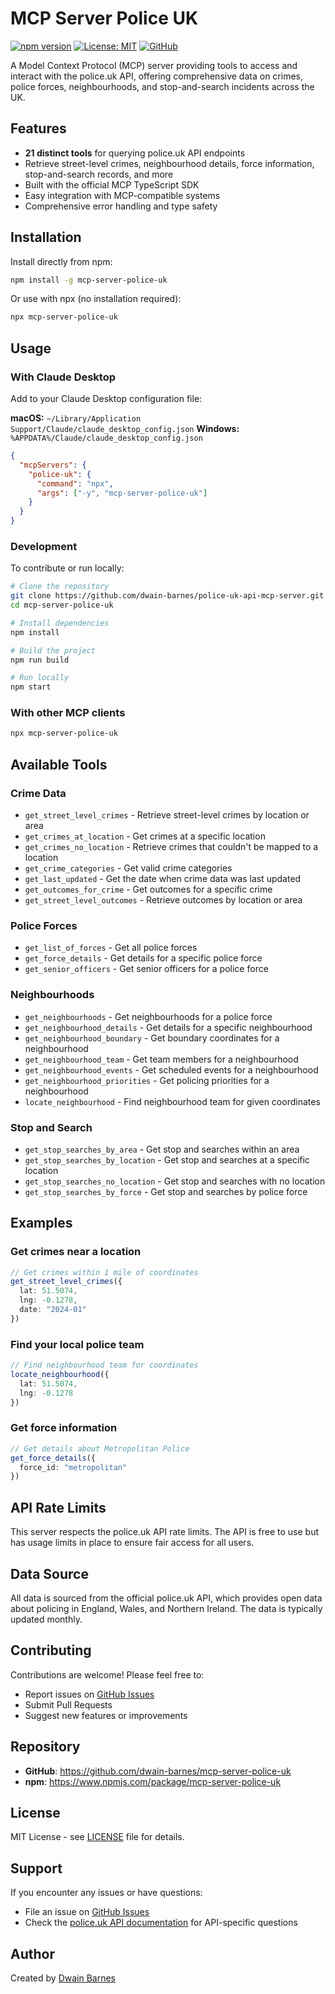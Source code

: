 # MCP Server Police UK

[![npm version](https://badge.fury.io/js/mcp-server-police-uk.svg)](https://badge.fury.io/js/mcp-server-police-uk)
[![License: MIT](https://img.shields.io/badge/License-MIT-yellow.svg)](https://opensource.org/licenses/MIT)
[![GitHub](https://img.shields.io/badge/GitHub-dwain--barnes-blue)](https://github.com/dwain-barnes/mcp-server-police-uk)

A Model Context Protocol (MCP) server providing tools to access and interact with the police.uk API, offering comprehensive data on crimes, police forces, neighbourhoods, and stop-and-search incidents across the UK.

## Features

- **21 distinct tools** for querying police.uk API endpoints
- Retrieve street-level crimes, neighbourhood details, force information, stop-and-search records, and more
- Built with the official MCP TypeScript SDK
- Easy integration with MCP-compatible systems
- Comprehensive error handling and type safety

## Installation

Install directly from npm:

```bash
npm install -g mcp-server-police-uk
```

Or use with npx (no installation required):

```bash
npx mcp-server-police-uk
```

## Usage

### With Claude Desktop

Add to your Claude Desktop configuration file:

**macOS:** `~/Library/Application Support/Claude/claude_desktop_config.json`
**Windows:** `%APPDATA%/Claude/claude_desktop_config.json`

```json
{
  "mcpServers": {
    "police-uk": {
      "command": "npx",
      "args": ["-y", "mcp-server-police-uk"]
    }
  }
}
```

### Development

To contribute or run locally:

```bash
# Clone the repository
git clone https://github.com/dwain-barnes/police-uk-api-mcp-server.git
cd mcp-server-police-uk

# Install dependencies
npm install

# Build the project
npm run build

# Run locally
npm start
```

### With other MCP clients

```bash
npx mcp-server-police-uk
```

## Available Tools

### Crime Data
- `get_street_level_crimes` - Retrieve street-level crimes by location or area
- `get_crimes_at_location` - Get crimes at a specific location
- `get_crimes_no_location` - Retrieve crimes that couldn't be mapped to a location
- `get_crime_categories` - Get valid crime categories
- `get_last_updated` - Get the date when crime data was last updated
- `get_outcomes_for_crime` - Get outcomes for a specific crime
- `get_street_level_outcomes` - Retrieve outcomes by location or area

### Police Forces
- `get_list_of_forces` - Get all police forces
- `get_force_details` - Get details for a specific police force
- `get_senior_officers` - Get senior officers for a police force

### Neighbourhoods
- `get_neighbourhoods` - Get neighbourhoods for a police force
- `get_neighbourhood_details` - Get details for a specific neighbourhood
- `get_neighbourhood_boundary` - Get boundary coordinates for a neighbourhood
- `get_neighbourhood_team` - Get team members for a neighbourhood
- `get_neighbourhood_events` - Get scheduled events for a neighbourhood
- `get_neighbourhood_priorities` - Get policing priorities for a neighbourhood
- `locate_neighbourhood` - Find neighbourhood team for given coordinates

### Stop and Search
- `get_stop_searches_by_area` - Get stop and searches within an area
- `get_stop_searches_by_location` - Get stop and searches at a specific location
- `get_stop_searches_no_location` - Get stop and searches with no location
- `get_stop_searches_by_force` - Get stop and searches by police force

## Examples

### Get crimes near a location
```typescript
// Get crimes within 1 mile of coordinates
get_street_level_crimes({
  lat: 51.5074,
  lng: -0.1278,
  date: "2024-01"
})
```

### Find your local police team
```typescript
// Find neighbourhood team for coordinates
locate_neighbourhood({
  lat: 51.5074,
  lng: -0.1278
})
```

### Get force information
```typescript
// Get details about Metropolitan Police
get_force_details({
  force_id: "metropolitan"
})
```

## API Rate Limits

This server respects the police.uk API rate limits. The API is free to use but has usage limits in place to ensure fair access for all users.

## Data Source

All data is sourced from the official police.uk API, which provides open data about policing in England, Wales, and Northern Ireland. The data is typically updated monthly.

## Contributing

Contributions are welcome! Please feel free to:
- Report issues on [GitHub Issues](https://github.com/dwain-barnes/mcp-server-police-uk/issues)
- Submit Pull Requests
- Suggest new features or improvements

## Repository

- **GitHub**: https://github.com/dwain-barnes/mcp-server-police-uk
- **npm**: https://www.npmjs.com/package/mcp-server-police-uk

## License

MIT License - see [LICENSE](https://github.com/dwain-barnes/mcp-server-police-uk/blob/main/LICENSE) file for details.

## Support

If you encounter any issues or have questions:
- File an issue on [GitHub Issues](https://github.com/dwain-barnes/mcp-server-police-uk/issues)
- Check the [police.uk API documentation](https://data.police.uk/docs/) for API-specific questions

## Author

Created by [Dwain Barnes](https://github.com/dwain-barnes)
